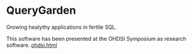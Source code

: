 QueryGarden
===========

Growing healythy applications in fertile SQL.

This software has been presented at the OHDSI Symposium as research software.
[ohdsi.html]()
